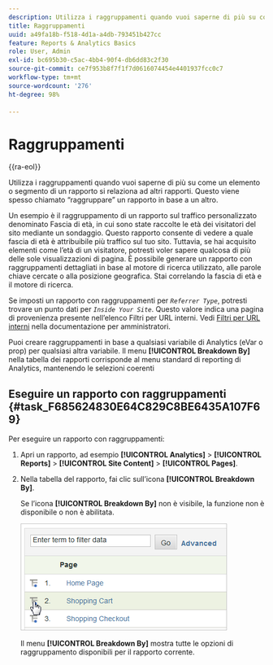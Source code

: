 ```yaml
---
description: Utilizza i raggruppamenti quando vuoi saperne di più su come un elemento o segmento di un rapporto si relaziona ad altri rapporti. Questo viene spesso chiamato “raggruppare” un rapporto in base a un altro.
title: Raggruppamenti
uuid: a49fa18b-f518-4d1a-a4db-793451b427cc
feature: Reports & Analytics Basics
role: User, Admin
exl-id: bc695b30-c5ac-4bb4-90f4-db6dd83c2f30
source-git-commit: ce7f953b8f7f1f7d0616074454e4401937fcc0c7
workflow-type: tm+mt
source-wordcount: '276'
ht-degree: 98%

---
```


# Raggruppamenti

{{ra-eol}}

Utilizza i raggruppamenti quando vuoi saperne di più su come un elemento o segmento di un rapporto si relaziona ad altri rapporti. Questo viene spesso chiamato “raggruppare” un rapporto in base a un altro.

Un esempio è il raggruppamento di un rapporto sul traffico personalizzato denominato Fascia di età, in cui sono state raccolte le età dei visitatori del sito mediante un sondaggio. Questo rapporto consente di vedere a quale fascia di età è attribuibile più traffico sul tuo sito. Tuttavia, se hai acquisito elementi come l’età di un visitatore, potresti voler sapere qualcosa di più delle sole visualizzazioni di pagina. È possibile generare un rapporto con raggruppamenti dettagliati in base al motore di ricerca utilizzato, alle parole chiave cercate o alla posizione geografica. Stai correlando la fascia di età e il motore di ricerca.

Se imposti un rapporto con raggruppamenti per *`Referrer Type`*, potresti trovare un punto dati per *`Inside Your Site`*. Questo valore indica una pagina di provenienza presente nell’elenco Filtri per URL interni. Vedi [Filtri per URL interni](/help/admin/admin/c-manage-report-suites/c-edit-report-suites/general/internal-url-filter-admin.md) nella documentazione per amministratori.

Puoi creare raggruppamenti in base a qualsiasi variabile di Analytics (eVar o prop) per qualsiasi altra variabile. Il menu **[!UICONTROL Breakdown By]** nella tabella dei rapporti corrisponde al menu standard di reporting di Analytics, mantenendo le selezioni coerenti

## Eseguire un rapporto con raggruppamenti {#task_F685624830E64C829C8BE6435A107F69}

Per eseguire un rapporto con raggruppamenti:

<!-- 

t_reports_breakdown.xml

 -->

1. Apri un rapporto, ad esempio **[!UICONTROL Analytics]** > **[!UICONTROL Reports]** > **[!UICONTROL Site Content]** > **[!UICONTROL Pages]**.
1. Nella tabella del rapporto, fai clic sull’icona **[!UICONTROL Breakdown By]**.

   Se l’icona **[!UICONTROL Breakdown By]** non è visibile, la funzione non è disponibile o non è abilitata.

   ![](assets/breakdown.png)

   Il menu **[!UICONTROL Breakdown By]** mostra tutte le opzioni di raggruppamento disponibili per il rapporto corrente.
